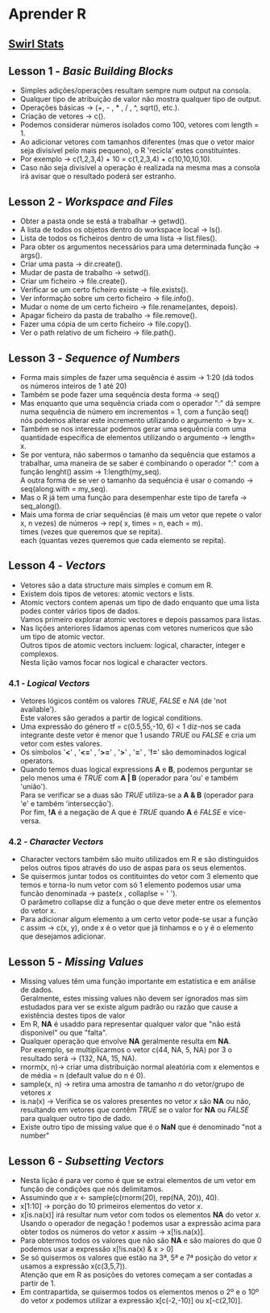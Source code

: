 # Aprender R

## [Swirl Stats](https://swirlstats.com/)

## Lesson 1 - *Basic Building Blocks*

- Simples adições/operações resultam sempre num output na consola.  
- Qualquer tipo de atribuição de valor não mostra qualquer tipo de output.  
- Operações básicas -> (+, - , * , / , ^, sqrt(), etc.).  
- Criação de vetores -> c().
- Podemos considerar números isolados como 100, vetores com length = 1.  
- Ao adicionar vetores com tamanhos diferentes (mas que o vetor maior seja divisível pelo mais pequeno), o R 'recicla' estes constituintes.  
- Por exemplo -> c(1,2,3,4) + 10 = c(1,2,3,4) + c(10,10,10,10).  
- Caso não seja divisível a operação é realizada na mesma mas a consola irá avisar que o resultado poderá ser estranho.  

## Lesson 2 -  *Workspace and Files*

- Obter a pasta onde se está a trabalhar -> getwd().  
- A lista de todos os objetos dentro do workspace local -> ls().  
- Lista de todos os ficheiros dentro de uma lista -> list.files().  
- Para obter os argumentos necessários para uma determinada função -> args().  
- Criar uma pasta -> dir.create().  
- Mudar de pasta de trabalho -> setwd().  
- Criar um ficheiro -> file.create().  
- Verificar se um certo ficheiro existe -> file.exists().  
- Ver informação sobre um certo ficheiro -> file.info().  
- Mudar o nome de um certo ficheiro -> file.rename(antes,  depois).  
- Apagar ficheiro da pasta de trabalho -> file.remove().
- Fazer uma cópia de um certo ficheiro -> file.copy().  
- Ver o path relativo de um ficheiro -> file.path().  

## Lesson 3 - *Sequence of Numbers*

- Forma mais simples de fazer uma sequência é assim -> 1:20 (dá todos os números inteiros de 1 até 20)
- Também se pode fazer uma sequência desta forma -> seq()
- Mas enquanto que uma sequência criada com o operador ":" dá sempre numa sequência de número em incrementos = 1, com a  função seq() nós podemos alterar este incremento utilizando o argumento -> by= x.  
- Também se nos interessar podemos gerar uma sequência com uma quantidade específica de elementos utilizando o argumento -> length= x.  
- Se por ventura, não sabermos o tamanho da sequência que estamos a trabalhar, uma maneira de se saber é combinando o operador ":" com a função lenght() assim -> 1:length(my_seq).  
A outra forma de se ver o tamanho da sequência é usar o comando -> seq(along.with = my_seq).
- Mas o R já tem uma função para desempenhar este tipo de tarefa -> seq_along().  
- Mais uma forma de criar sequências (é mais um vetor que repete o valor x, n vezes) de números -> rep( x, times = n, each = m).  
times (vezes que queremos que se repita).  
each (quantas vezes queremos que cada elemento se repita).  

## Lesson 4 - *Vectors*

- Vetores são a data structure mais simples  e comum em R.  
- Existem dois tipos de vetores: atomic vectors e lists.  
- Atomic vectors contem apenas um tipo de dado enquanto que uma lista podes conter vários tipos de dados.  
Vamos primeiro explorar atomic vectores e depois passamos para listas.  
- Nas lições anteriores lidamos apenas com vetores numericos que são um tipo de atomic vector.  
Outros tipos de atomic vectors incluem: logical, character, integer e complexos.  
Nesta lição vamos focar nos logical e character vectors.

### 4.1 - *Logical Vectors*  

- Vetores lógicos contêm os valores *TRUE*, *FALSE* e *NA* (de 'not available').  
Este valores são gerados a partir de logical conditions.
- Uma expressão do género tf = c(0.5,55,-10, 6) < 1 diz-nos se cada integrante deste vetor é menor que 1 usando *TRUE* ou *FALSE* e cria um vetor com estes valores.  
- Os símbolos '**<**' , '**<=**' , '**>=**' , '**>**' , '**=**' , '**!=**' são demominados logical operators.
- Quando temos duas logical expressions **A** e **B**, podemos perguntar se pelo menos uma é *TRUE* com  **A | B** (operador para 'ou' e também 'união').  
Para se verificar se a duas são *TRUE* utiliza-se a **A & B** (operador para 'e' e também 'intersecção').  
Por fim, **!A** é a negação de A que é *TRUE* quando **A** é *FALSE* e vice-versa.  

### 4.2 - *Character Vectors*  

- Character vectors também são muito utilizados em R e são distinguidos pelos outros tipos através do uso de aspas para os seus elementos.  
- Se quisermos juntar todos os contituintes do vetor com 3 elemento que temos e torna-lo num vetor com só 1 elemento podemos usar uma funcão denominada -> paste(x , collaplse = ' ').  
 O parâmetro collapse diz a função o que deve meter entre os elementos do vetor x.  
- Para adicionar algum elemento a um certo vetor pode-se usar a função c assim -> c(x, y), onde x é o vetor que já tinhamos e o y é o elemento que desejamos adicionar.  

## Lesson 5 - *Missing Values*

- Missing values têm uma função importante em estatística e em análise de dados.  
Geralmente, estes missing values não devem ser ignorados mas sim estudados para ver se existe algum padrão ou razão que cause a existência destes tipos de valor
- Em R, **NA** é usaddo para representar qualquer valor que "não está disponível" ou que "falta".
- Qualquer operação que envolve **NA** geralmente resulta em **NA**.  
Por exemplo, se multiplicarmos o vetor c(44, NA, 5, NA) por 3 o resultado será -> (132,  NA,  15,  NA).
- rnorm(x, n)-> criar uma distribuição normal aleatória com x elementos e de média = n (default value do n é 0).
- sample(x, n) -> retira uma amostra de tamanho *n* do vetor/grupo de vetores *x*
- is.na(x) -> Verifica se os valores presentes no vetor *x* são **NA** ou não, resultando em vetores que contêm *TRUE* se o valor for **NA**  ou *FALSE* para qualquer outro tipo de dado.  
- Existe outro tipo de missing value que é o **NaN** que é denominado "not a number"

## Lesson 6 - *Subsetting Vectors*

- Nesta lição é para ver como é que se extrai elementos de um vetor em função de condições que nós delimitamos.
- Assumindo que *x* <- sample(c(rnorm(20), rep(NA, 20)), 40).  
- x[1:10] -> porção do 10 primeiros elementos do vetor *x*.
- x[is.na(x)] irá resultar num vetor com todos os elementos **NA** do vetor *x*.  
Usando o operador de negação ! podemos usar a expressão acima para obter todos os números do vetor *x* assim -> x[!is.na(x)].
- Para obtermos todos os valores que não são **NA** e são maiores do que 0 podemos usar a expressão x[!is.na(x) & x > 0]
- Se só quisermos os valores que estão na 3ª, 5ª e 7ª posição do vetor *x* usamos a expressão x(c(3,5,7)).  
Atenção que em R as posições do vetores começam a ser contadas a partir de 1.  
- Em contrapartida, se quisermos todos os elementos menos o 2º e o 10º do vetor *x* podemos utilizar a expressão x[c(-2,-10)] ou x[-c(2,10)].  